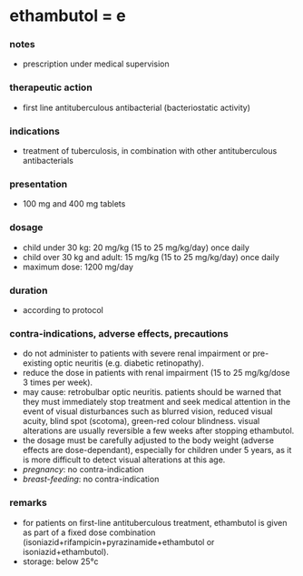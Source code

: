 # ethambutol = e

### notes
+ prescription under medical supervision

### therapeutic action
+ first line antituberculous antibacterial (bacteriostatic activity)

### indications
+ treatment of tuberculosis, in combination with other antituberculous antibacterials

### presentation
+ 100 mg and 400 mg tablets

### dosage
+ child under 30 kg: 20 mg/kg (15 to 25 mg/kg/day) once daily
+ child over 30 kg and adult: 15 mg/kg (15 to 25 mg/kg/day) once daily
+ maximum dose: 1200 mg/day

### duration
+ according to protocol

### contra-indications, adverse effects, precautions
+ do not administer to patients with severe renal impairment or pre-existing optic neuritis (e.g. diabetic retinopathy).
+ reduce the dose in patients with renal impairment (15 to 25 mg/kg/dose 3 times per week).
+ may cause: retrobulbar optic neuritis. patients should be warned that they must immediately stop treatment and seek medical attention in the event of visual disturbances such as blurred vision, reduced visual acuity, blind spot (scotoma), green-red colour blindness. visual alterations are usually reversible a few weeks after stopping ethambutol.
+ the dosage must be carefully adjusted to the body weight (adverse effects are dose-dependant), especially for children under 5 years, as it is more difficult to detect visual alterations at this age.
+ *pregnancy*: no contra-indication
+ *breast-feeding*: no contra-indication

### remarks
+ for patients on first-line antituberculous treatment, ethambutol is given as part of a fixed dose combination (isoniazid+rifampicin+pyrazinamide+ethambutol or isoniazid+ethambutol).
+ storage: below 25°c